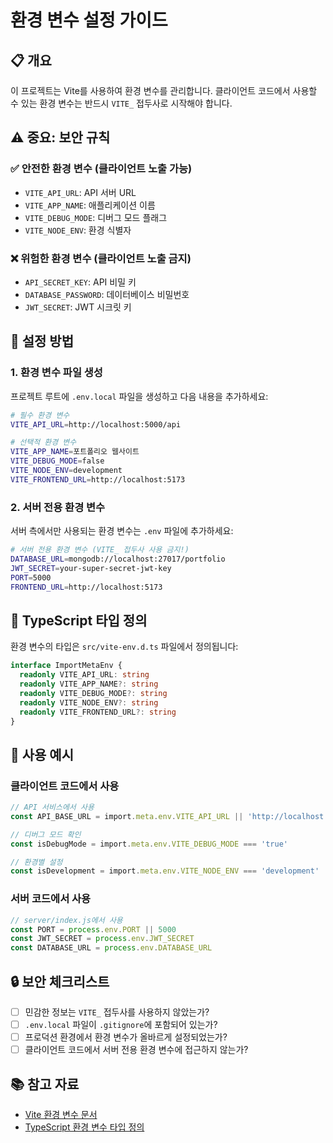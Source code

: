 # 환경 변수 설정 가이드

## 📋 개요

이 프로젝트는 Vite를 사용하여 환경 변수를 관리합니다. 클라이언트 코드에서 사용할 수 있는 환경 변수는 반드시 `VITE_` 접두사로 시작해야 합니다.

## ⚠️ 중요: 보안 규칙

### ✅ 안전한 환경 변수 (클라이언트 노출 가능)
- `VITE_API_URL`: API 서버 URL
- `VITE_APP_NAME`: 애플리케이션 이름
- `VITE_DEBUG_MODE`: 디버그 모드 플래그
- `VITE_NODE_ENV`: 환경 식별자

### ❌ 위험한 환경 변수 (클라이언트 노출 금지)
- `API_SECRET_KEY`: API 비밀 키
- `DATABASE_PASSWORD`: 데이터베이스 비밀번호
- `JWT_SECRET`: JWT 시크릿 키

## 🔧 설정 방법

### 1. 환경 변수 파일 생성

프로젝트 루트에 `.env.local` 파일을 생성하고 다음 내용을 추가하세요:

```bash
# 필수 환경 변수
VITE_API_URL=http://localhost:5000/api

# 선택적 환경 변수
VITE_APP_NAME=포트폴리오 웹사이트
VITE_DEBUG_MODE=false
VITE_NODE_ENV=development
VITE_FRONTEND_URL=http://localhost:5173
```

### 2. 서버 전용 환경 변수

서버 측에서만 사용되는 환경 변수는 `.env` 파일에 추가하세요:

```bash
# 서버 전용 환경 변수 (VITE_ 접두사 사용 금지!)
DATABASE_URL=mongodb://localhost:27017/portfolio
JWT_SECRET=your-super-secret-jwt-key
PORT=5000
FRONTEND_URL=http://localhost:5173
```

## 📝 TypeScript 타입 정의

환경 변수의 타입은 `src/vite-env.d.ts` 파일에서 정의됩니다:

```typescript
interface ImportMetaEnv {
  readonly VITE_API_URL: string
  readonly VITE_APP_NAME?: string
  readonly VITE_DEBUG_MODE?: string
  readonly VITE_NODE_ENV?: string
  readonly VITE_FRONTEND_URL?: string
}
```

## 🚀 사용 예시

### 클라이언트 코드에서 사용

```typescript
// API 서비스에서 사용
const API_BASE_URL = import.meta.env.VITE_API_URL || 'http://localhost:5000/api'

// 디버그 모드 확인
const isDebugMode = import.meta.env.VITE_DEBUG_MODE === 'true'

// 환경별 설정
const isDevelopment = import.meta.env.VITE_NODE_ENV === 'development'
```

### 서버 코드에서 사용

```javascript
// server/index.js에서 사용
const PORT = process.env.PORT || 5000
const JWT_SECRET = process.env.JWT_SECRET
const DATABASE_URL = process.env.DATABASE_URL
```

## 🔒 보안 체크리스트

- [ ] 민감한 정보는 `VITE_` 접두사를 사용하지 않았는가?
- [ ] `.env.local` 파일이 `.gitignore`에 포함되어 있는가?
- [ ] 프로덕션 환경에서 환경 변수가 올바르게 설정되었는가?
- [ ] 클라이언트 코드에서 서버 전용 환경 변수에 접근하지 않는가?

## 📚 참고 자료

- [Vite 환경 변수 문서](https://vitejs.dev/guide/env-and-mode.html)
- [TypeScript 환경 변수 타입 정의](https://vitejs.dev/guide/env-and-mode.html#intellisense-for-typescript)
